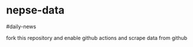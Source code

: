 # nepse-data
#daily-news

fork this repository and enable github actions and scrape data from github
